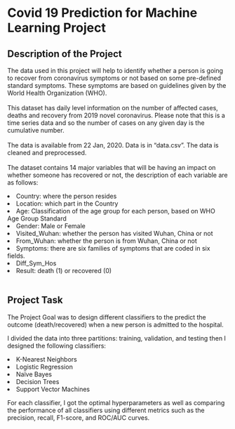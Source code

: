 # Covid 19 Prediction for Machine Learning Project

## Description of the Project

The data used in this project will help to identify whether a person is going to recover from coronavirus symptoms or not based on some pre-defined standard symptoms. These symptoms are based on guidelines given by the World Health Organization (WHO).</br> </br>
This dataset has daily level information on the number of affected cases, deaths and recovery from 2019 novel coronavirus. Please note that this is a time series data and so the number of cases on any given day is the cumulative number.</br> </br>
The data is available from 22 Jan, 2020. Data is in “data.csv”. The data is cleaned and preprocessed. </br> </br>
The dataset contains 14 major variables that will be having an impact on whether someone has recovered or not, the description of each variable are as follows: </br>

<li> Country: where the person resides
<li> Location: which part in the Country
<li> Age: Classification of the age group for each person, based on WHO Age Group Standard
<li> Gender: Male or Female
<li> Visited_Wuhan: whether the person has visited Wuhan, China or not
<li> From_Wuhan: whether the person is from Wuhan, China or not
<li> Symptoms: there are six families of symptoms that are coded in six fields.
<li> Diff_Sym_Hos
<li> Result: death (1) or recovered (0)
</br> </br>

## Project Task
The Project Goal was to design different classifiers to the predict the outcome (death/recovered) when a new person is admitted to the hospital. </br>

I divided the data into three partitions: training, validation, and testing then I designed the following classifiers: </br>

<li> K-Nearest Neighbors
<li> Logistic Regression
<li> Naïve Bayes 
<li> Decision Trees
<li> Support Vector Machines 

For each classifier, I got the optimal hyperparameters as well as comparing the performance of all classifiers using different metrics such as the precision, recall, F1-score, and ROC/AUC curves.
